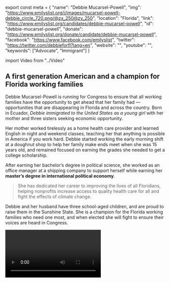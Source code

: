 export const meta = {
  "name": "Debbie Mucarsel-Powell",
  "img": "https://www.emilyslist.org/i/images/mucarsel-powell-debbie_circle_720.png/@zx_250@zy_250",
  "location": "Florida",
  "link": "https://www.emilyslist.org/candidates/debbie-mucarsel-powell",
  "id": "debbie-mucarsel-powell",
  "donate": "https://www.emilyslist.org/donate/candidate/debbie-mucarsel-powell",
  "facebook": "https://www.facebook.com/emilyslist",
  "twitter": "https://twitter.com/debbieforfl?lang=en",
  "website": "",
  "youtube": "",
  "keywords": ["Advocate", "Immigrant"]
}

import Video from "../Video"

## A first generation American and a champion for Florida working families

Debbie Mucarsel-Powell is running for Congress to ensure that all working families have the opportunity to get ahead that her family had — opportunities that are disappearing in Florida and across the country. Born in Ecuador, _Debbie immigrated to the United States as a young girl_ with her mother and three sisters seeking economic opportunity.

Her mother worked tirelessly as a home health care provider and learned English in night and weekend classes, teaching her that anything is possible in America if you work hard. Debbie started working the early morning shift at a doughnut shop to help her family make ends meet when she was 15 years old, and remained focused on earning the grades she needed to get a college scholarship.

After earning her bachelor’s degree in political science, she worked as an office manager at a shipping company to support herself while earning her **master’s degree in international political economy**.

> She has dedicated her career to improving the lives of all Floridians, helping nonprofits increase access to quality health care for all and fight the effects of climate change.

Debbie and her husband have three school-aged children, and are proud to raise them in the Sunshine State. She is a champion for the Florida working families who need one most, and when elected she will fight to ensure their voices are heard in Congress.

<Video id="vBTG2CUq72k" />

## An experienced community leader fighting to improve health care access in Florida

Debbie is deeply grateful for the opportunities America has given her, and when elected she will work tirelessly to grow our economy and create good-paying jobs to help Florida’s working families thrive. She has worked on finding innovative solutions to serious problems facing her community by building public private partnerships to help fund critical programs. Debbie, a former associate dean at Florida International University, has over a decade of experience working in education. She is dedicated to strengthening public universities and addressing the rising costs of higher education that create barriers for hardworking Floridians doing their best to improve their lives. A pro-choice champion, Debbie will fight back against the GOP’s assault on reproductive health care. Through her work with the Coral Restoration Foundation, Debbie has seen firsthand that Florida cannot wait to act on climate change. In Congress, she will fight back against the extreme Republican agenda that prioritizes special interests at the expense of our climate and our precious natural resources. When elected, Debbie will be a fierce advocate for policies that grow Florida’s economy and preserve its unique environment for generations of residents and visitors to come.

## An outstanding opportunity to flip a seat from red to blue

Debbie is running against Republican Congressman Carlos Curbelo, one of the most vulnerable GOP incumbents seeking re-election in 2018. Hillary Clinton outperformed Donald Trump by double digits in Florida’s 26th Congressional District, and our path to taking back the House runs directly through this district and others like it. Curbelo has voted to repeal the Affordable Care Act and to take away health care from millions of Americans — prioritizing special interests and putting at risk the lives of the people he was elected to serve. Curbelo’s Republican allies count on his support for their dangerous agenda, and will spend all they can to keep control over this seat in an expensive media market. This seat is a must-win to take back the majority in the House. The stakes are high for Florida and our country, and Debbie has what it takes to fight back and win. Let’s show her the full support of the EMILY’s List community and help her win for Florida’s working families and flip this seat from red to blue.
